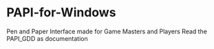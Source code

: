 # PAPI-for-Windows
Pen and Paper Interface made for Game Masters and Players
Read the PAPI_GDD as documentation
